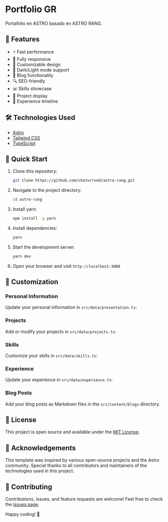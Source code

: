 # Portfolio GR

Portafolio en ASTRO basado en ASTRO RANG.

## 🚀 Features

- ⚡️ Fast performance
- 📱 Fully responsive
- 🎨 Customizable design
- 🌙 Dark/Light mode support
- 📝 Blog functionality
- 🔍 SEO-friendly
- 📊 Skills showcase
- 💼 Project display
- 📜 Experience timeline

## 🛠️ Technologies Used

- [Astro](https://astro.build/)
- [Tailwind CSS](https://tailwindcss.com/)
- [TypeScript](https://www.typescriptlang.org/)

## 🚀 Quick Start

1. Clone this repository:
   ```bash
   git clone https://github.com/chaturrved/astro-rang.git
   ```

2. Navigate to the project directory:
   ```bash
   cd astro-rang
   ```

3. Install yarn:
   ```bash
   npm install -g yarn
   ```

4. Install dependencies:
   ```bash
   yarn
   ```

5. Start the development server:
   ```bash
   yarn dev
   ```

6. Open your browser and visit `http://localhost:3000`

## 🔧 Customization

### Personal Information

Update your personal information in `src/data/presentation.ts`:

### Projects

Add or modify your projects in `src/data/projects.ts`:

### Skills

Customize your skills in `src/data/skills.ts`:

### Experience

Update your experience in `src/data/experience.ts`:

### Blog Posts

Add your blog posts as Markdown files in the `src/content/blogs` directory.

## 📄 License

This project is open source and available under the [MIT License](LICENSE).

## 🙏 Acknowledgements

This template was inspired by various open-source projects and the Astro community. Special thanks to all contributors and maintainers of the technologies used in this project.

## 🤝 Contributing

Contributions, issues, and feature requests are welcome! Feel free to check the [issues page](https://github.com/chaturrved/astro-rang/issues).

Happy coding! 🚀
